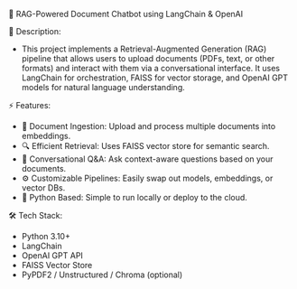 📌 RAG-Powered Document Chatbot using LangChain & OpenAI

📝 Description:
- This project implements a Retrieval-Augmented Generation (RAG) pipeline that allows users to upload documents (PDFs, text, or other formats) and interact with them via a conversational interface. It uses LangChain for orchestration, FAISS for vector storage, and OpenAI GPT models for natural language understanding.

⚡ Features:
- 📂 Document Ingestion: Upload and process multiple documents into embeddings.
- 🔍 Efficient Retrieval: Uses FAISS vector store for semantic search.
- 💬 Conversational Q&A: Ask context-aware questions based on your documents.
- ⚙ Customizable Pipelines: Easily swap out models, embeddings, or vector DBs.
- 🐍 Python Based: Simple to run locally or deploy to the cloud.

🛠️ Tech Stack:
- Python 3.10+
- LangChain
- OpenAI GPT API
- FAISS Vector Store
- PyPDF2 / Unstructured / Chroma (optional)
